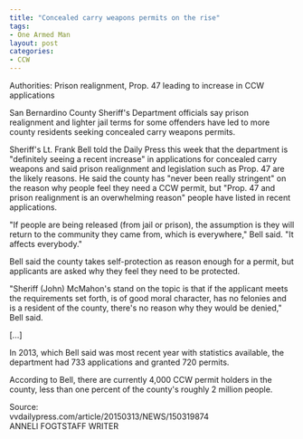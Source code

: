 ```yaml
---
title: "Concealed carry weapons permits on the rise"
tags:
- One Armed Man
layout: post
categories:
- CCW
---
```


Authorities: Prison realignment, Prop. 47 leading to increase in CCW applications

San Bernardino County Sheriff's Department officials say prison realignment and lighter jail terms for some offenders have led to more county residents seeking concealed carry weapons permits.

Sheriff's Lt. Frank Bell told the Daily Press this week that the department is "definitely seeing a recent increase" in applications for concealed carry weapons and said prison realignment and legislation such as Prop. 47 are the likely reasons. He said the county has "never been really stringent" on the reason why people feel they need a CCW permit, but "Prop. 47 and prison realignment is an overwhelming reason" people have listed in recent applications.

"If people are being released (from jail or prison), the assumption is they will return to the community they came from, which is everywhere," Bell said. "It affects everybody."

Bell said the county takes self-protection as reason enough for a permit, but applicants are asked why they feel they need to be protected.

"Sheriff (John) McMahon's stand on the topic is that if the applicant meets the requirements set forth, is of good moral character, has no felonies and is a resident of the county, there's no reason why they would be denied," Bell said.

\[...\]

In 2013, which Bell said was most recent year with statistics available, the department had 733 applications and granted 720 permits.

According to Bell, there are currently 4,000 CCW permit holders in the county, less than one percent of the county's roughly 2 million people.

Source:  
vvdailypress.com/article/20150313/NEWS/150319874  
ANNELI FOGTSTAFF WRITER